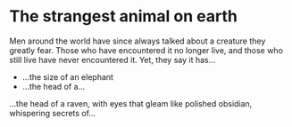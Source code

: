 # The strangest animal on earth

Men around the world have since always talked about a creature they greatly fear.
Those who have encountered it no longer live, and those who still live have never encountered it. 
Yet, they say it has...

- ...the size of an elephant
- ...the head of a...

...the head of a raven, with eyes that gleam like polished obsidian, whispering secrets of... 
